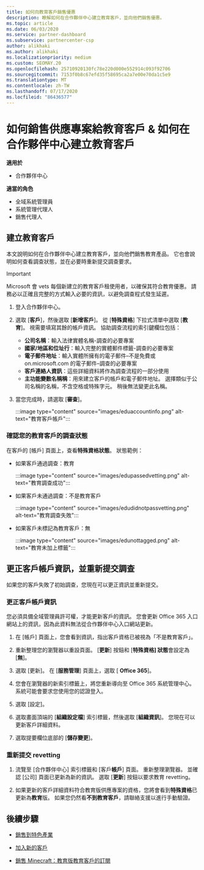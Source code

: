 ```yaml
---
title: 如何向教育客戶銷售優惠
description: 瞭解如何在合作夥伴中心建立教育客戶，並向他們銷售優惠。
ms.topic: article
ms.date: 06/03/2020
ms.service: partner-dashboard
ms.subservice: partnercenter-csp
author: alikhaki
ms.author: alikhaki
ms.localizationpriority: medium
ms.custom: SEOMAY.20
ms.openlocfilehash: 25710920130fc78e220d000e552914c093f92706
ms.sourcegitcommit: 7153f0b8c67efd35f58695ca2a7e00e70da1c5e9
ms.translationtype: MT
ms.contentlocale: zh-TW
ms.lasthandoff: 07/17/2020
ms.locfileid: "86436577"
---
```

# <a name="how-to-sell-offers-to-education-customers--how-to-create-an-education-customer-in-partner-center"></a>如何銷售供應專案給教育客戶 & 如何在合作夥伴中心建立教育客戶

**適用於**

- 合作夥伴中心

**適當的角色**

- 全域系統管理員
- 系統管理代理人
- 銷售代理人

## <a name="create-an-education-customer"></a>建立教育客戶

本文說明如何在合作夥伴中心建立教育客戶，並向他們銷售教育產品。 它也會說明如何查看調查狀態，並在必要時重新提交調查要求。

> [!IMPORTANT]
> Microsoft 會 vets 每個新建立的教育客戶租使用者，以確保其符合教育優惠。  請務必以正確且完整的方式輸入必要的資訊，以避免調查程式發生延遲。

1. 登入合作夥伴中心。

2. 選取 [**客戶**]，然後選取 [**新增客戶**]。 從 [**特殊資格**] 下拉式清單中選取 [**教育**]。  視需要填寫其餘的帳戶資訊。  協助調查流程的索引鍵欄位包括：

   - **公司名稱**：輸入法律實體名稱-調查的必要專案
   - **國家/地區和位址行**：輸入完整的實體郵件標籤-調查的必要專案
   - **電子郵件地址**：輸入實體所擁有的電子郵件–不是免費或 on.microsoft.com 的電子郵件–調查的必要專案
   - **客戶連絡人資訊**：這些詳細資料將作為調查流程的一部分使用
   - **主功能變數名稱稱**：用來建立客戶的帳戶和電子郵件地址。  選擇類似于公司名稱的名稱，不含空格或特殊字元。  稍後無法變更此名稱。

3. 當您完成時，請選取 [**審查**]。

   :::image type="content" source="images/eduaccountinfo.png" alt-text="教育客戶帳戶":::

### <a name="confirm-your-education-customers-vetting-status"></a>確認您的教育客戶的調查狀態

在客戶的 [帳戶] 頁面上，查看**特殊資格狀態**。
狀態範例：

- 如果客戶通過調查：教育

   :::image type="content" source="images/edupassedvetting.png" alt-text="教育調查成功":::

- 如果客戶未通過調查：不是教育客戶

   :::image type="content" source="images/edudidnotpassvetting.png" alt-text="教育調查失敗":::

- 如果客戶未標記為教育客戶：無

   :::image type="content" source="images/edunottagged.png" alt-text="教育未加上標籤":::

## <a name="correct-the-customer-account-info-and-resubmit-for-vetting"></a>更正客戶帳戶資訊，並重新提交調查  

如果您的客戶失敗了初始調查，您現在可以更正資訊並重新提交。

### <a name="correct-the-customer-account-information"></a>更正客戶帳戶資訊

您必須具備全域管理員許可權，才能更新客戶的資訊。 您會更新 Office 365 入口網站上的資訊，因為此資料無法從合作夥伴中心入口網站更新。

1. 在 [帳戶] 頁面上，您會看到資訊，指出客戶資格已被視為「不是教育客戶」。

2. 重新整理您的瀏覽器以重設頁面。 [**更新**] 按鈕和 [**特殊資格] 狀態**會設定為 [**無**]。

3. 選取 [更新]。 在 [**服務管理**] 頁面上，選取 [ **Office 365**]。

4. 您會在瀏覽器的新索引標籤上，將您重新導向至 Office 365 系統管理中心。 系統可能會要求您使用您的認證登入。

5. 選取 [設定]。

6. 選取畫面頂端的 [**組織設定檔**] 索引標籤，然後選取 [**組織資訊**]。 您現在可以更新客戶詳細資料。

7. 選取提要欄位底部的 [**儲存變更**]。  

### <a name="resubmit-for-revetting"></a>重新提交 revetting

1. 流覽至 [合作夥伴中心] 索引標籤和 [客戶**帳戶**] 頁面。 重新整理瀏覽器。 並確認 [公司] 頁面已更新為新的資訊。 選取 [**更新**] 按鈕以要求教育 revetting。

2. 如果更新的客戶詳細資料符合教育版供應專案的資格，您將會看到**特殊資格**已更新為**教育**版。 如果您仍然看**不到教育客戶**，請聯絡支援以進行手動驗證。

## <a name="next-steps"></a>後續步驟

- [銷售到特色產業](get-special-pricing-for-offers.md)

- [加入新的客戶](add-a-new-customer.md)

- [銷售 Minecraft：教育版教育客戶的訂閱](minecraft-subscriptions.md)
